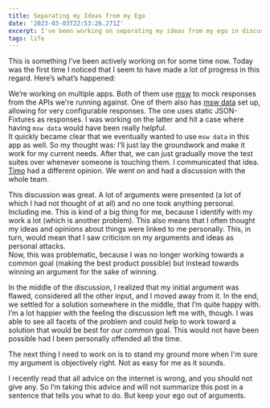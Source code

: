 ```yaml
---
title: Separating my Ideas from my Ego
date: '2023-03-03T22:53:26.271Z'
excerpt: I've been working on separating my ideas from my ego in discussions for a long time now. It feels like it finally pays off.
tags: life
---
```


This is something I’ve been actively working on for some time now. Today was the first time I noticed that I seem to have made a lot of progress in this regard. Here’s what’s happened:

We’re working on multiple apps. Both of them use [msw](https://github.com/mswjs/msw) to mock responses from the APIs we're running against. One of them also has [msw data](https://github.com/mswjs/data) set up, allowing for very configurable responses. The one uses static JSON-Fixtures as responses. I was working on the latter and hit a case where having `msw data` would have been really helpful.  
It quickly became clear that we eventually wanted to use `msw data` in this app as well. So my thought was: I’ll just lay the groundwork and make it work for my current needs. After that, we can just gradually move the test suites over whenever someone is touching them. I communicated that idea. [Timo](https://timomeh.de/) had a different opinion. We went on and had a discussion with the whole team.

This discussion was great. A lot of arguments were presented (a lot of which I had not thought of at all) and no one took anything personal. Including me. This is kind of a big thing for me, because I identify with my work a lot (which is another problem). This also means that I often thought my ideas and opinions about things were linked to me personally. This, in turn, would mean that I saw criticism on my arguments and ideas as personal attacks.  
Now, this was problematic, because I was no longer working towards a common goal (making the best product possible) but instead towards winning an argument for the sake of winning.

In the middle of the discussion, I realized that my initial argument was flawed, considered all the other input, and I moved away from it. In the end, we settled for a solution somewhere in the middle, that I’m quite happy with.  
I’m a lot happier with the feeling the discussion left me with, though. I was able to see all facets of the problem and could help to work toward a solution that would be best for our common goal. This would not have been possible had I been personally offended all the time.

The next thing I need to work on is to stand my ground more when I'm sure my argument is objectively right. Not as easy for me as it sounds.

I recently read that all advice on the internet is wrong, and you should not give any. So I’m taking this advice and will not summarize this post in a sentence that tells you what to do. But keep your ego out of arguments.
